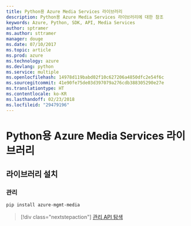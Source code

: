 ```yaml
---
title: Python용 Azure Media Services 라이브러리
description: Python용 Azure Media Services 라이브러리에 대한 참조
keywords: Azure, Python, SDK, API, Media Services
author: sptramer
ms.author: sttramer
manager: douge
ms.date: 07/10/2017
ms.topic: article
ms.prod: azure
ms.technology: azure
ms.devlang: python
ms.service: multiple
ms.openlocfilehash: 14978d119babd02f10c627206a4850dfc2e54f6c
ms.sourcegitcommit: 41e90fe75de03d397079a276cdb388305290e27e
ms.translationtype: HT
ms.contentlocale: ko-KR
ms.lasthandoff: 02/23/2018
ms.locfileid: "29479196"
---
```

# <a name="azure-media-services-libraries-for-python"></a>Python용 Azure Media Services 라이브러리

## <a name="install-the-libraries"></a>라이브러리 설치


### <a name="management"></a>관리

```bash
pip install azure-mgmt-media
```
> [!div class="nextstepaction"]
> [관리 API 탐색](/python/api/overview/azure/mediaservices/management)